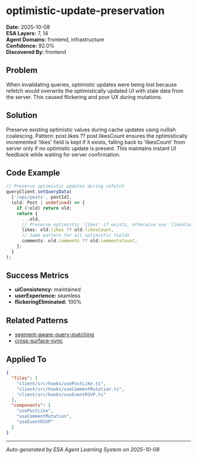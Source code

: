 # optimistic-update-preservation

**Date:** 2025-10-08  
**ESA Layers:** 7, 14  
**Agent Domains:** frontend, infrastructure  
**Confidence:** 92.0%  
**Discovered By:** frontend

## Problem

When invalidating queries, optimistic updates were being lost because refetch would overwrite the optimistically updated UI with stale data from the server. This caused flickering and poor UX during mutations.

## Solution

Preserve existing optimistic values during cache updates using nullish coalescing. Pattern: post.likes ?? post.likesCount ensures the optimistically incremented 'likes' field is kept if it exists, falling back to 'likesCount' from server only if no optimistic update is present. This maintains instant UI feedback while waiting for server confirmation.

## Code Example

```typescript
// Preserve optimistic updates during refetch
queryClient.setQueryData(
  ['/api/posts', postId],
  (old: Post | undefined) => {
    if (!old) return old;
    return {
      ...old,
      // Preserve optimistic 'likes' if exists, otherwise use 'likesCount' from server
      likes: old.likes ?? old.likesCount,
      // Same pattern for all optimistic fields
      comments: old.comments ?? old.commentsCount,
    };
  }
);
```

## Success Metrics

- **uiConsistency:** maintained
- **userExperience:** seamless
- **flickeringEliminated:** 100%

## Related Patterns

- [segment-aware-query-matching](../learnings/segment-aware-query-matching.md)
- [cross-surface-sync](../learnings/cross-surface-sync.md)

## Applied To

```json
{
  "files": [
    "client/src/hooks/usePostLike.ts",
    "client/src/hooks/useCommentMutation.ts",
    "client/src/hooks/useEventRSVP.ts"
  ],
  "components": [
    "usePostLike",
    "useCommentMutation",
    "useEventRSVP"
  ]
}
```

---

*Auto-generated by ESA Agent Learning System on 2025-10-08*
